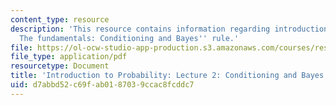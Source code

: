 ```yaml
---
content_type: resource
description: 'This resource contains information regarding introduction to probability:
  The fundamentals: Conditioning and Bayes'' rule.'
file: https://ol-ocw-studio-app-production.s3.amazonaws.com/courses/res-6-012-introduction-to-probability-spring-2018/d7abbd52c69fab0187039ccac8fcddc7_MITRES_6_012S18_L02.pdf
file_type: application/pdf
resourcetype: Document
title: 'Introduction to Probability: Lecture 2: Conditioning and Bayes'' Rule'
uid: d7abbd52-c69f-ab01-8703-9ccac8fcddc7
---
```

